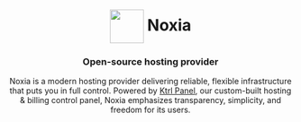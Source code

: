 <h1 align="center">
  <img src="https://noxia.cloud/assets/logo.png" width="60" valign="middle">
  Noxia
</h1>

<h3 align="center">Open-source hosting provider</h3>
<p align="center">
Noxia is a modern hosting provider delivering reliable, flexible infrastructure that puts you in full control. Powered by <a href="https://github.com/NoxiaCloud/Ktrl-Panel">Ktrl Panel</a>, our custom-built hosting & billing control panel, Noxia emphasizes transparency, simplicity, and freedom for its users.
</p>
